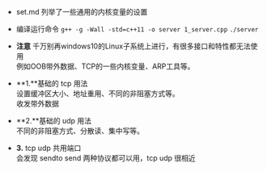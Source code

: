 * set.md 列举了一些通用的内核变量的设置

* 编译运行命令
  `g++ -g -Wall -std=c++11 -o server 1_server.cpp`
  `./server`

* **注意**
  千万别再windows10的Linux子系统上进行，有很多接口和特性都无法使用  
  例如OOB带外数据、TCP的一些内核变量、ARP工具等。

* **1.**基础的 tcp 用法  
  设置缓冲区大小、地址重用、不同的非阻塞方式等。  
  收发带外数据  

* **2.**基础的 udp 用法  
  不同的非阻塞方式、分散读、集中写等。

* **3.** tcp udp 共用端口   
  会发现 sendto send 两种协议都可以用，tcp udp 很相近